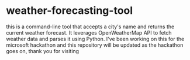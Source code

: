 # weather-forecasting-tool
this is a command-line tool that accepts a city's name and returns the current weather forecast. It leverages OpenWeatherMap API to fetch weather data and parses it using Python. 
I've been working on this for the microsoft hackathon and this repository will be updated as the hackathon goes on,
thank you for visiting
